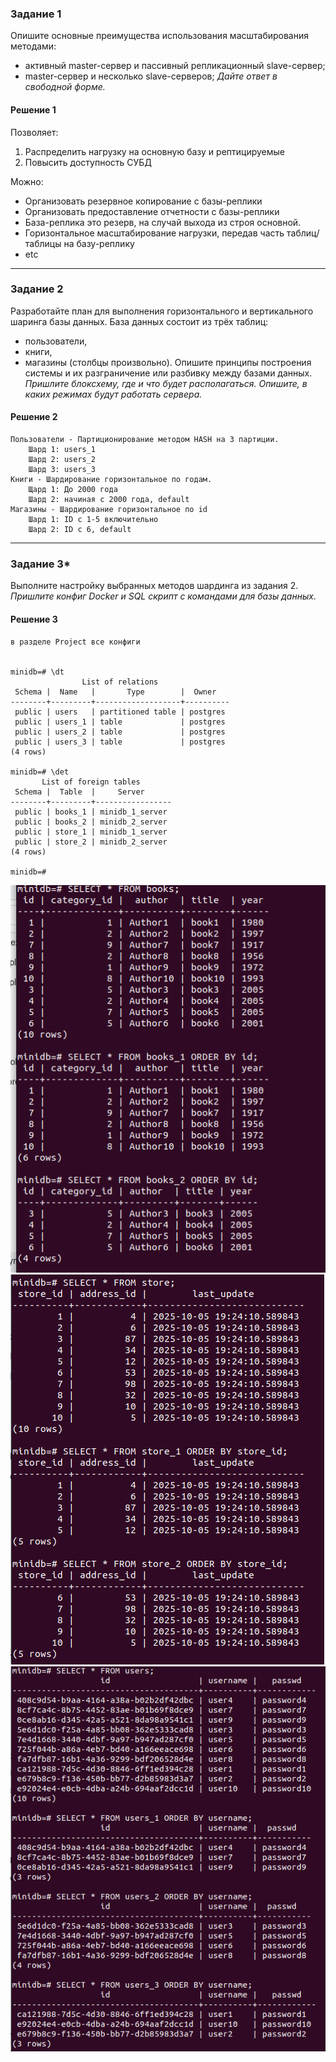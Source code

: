 ### Задание 1
Опишите основные преимущества использования масштабирования методами:
- активный master-сервер и пассивный репликационный slave-сервер; 
- master-сервер и несколько slave-серверов;
*Дайте ответ в свободной форме.*

#### Решение 1

Позволяет:
1) Распределить нагрузку на основную базу и рептицируемые
2) Повысить доступность СУБД

Можно:
- Организовать резервное копирование с базы-реплики
- Организовать предоставление отчетности с базы-реплики
- База-реплика это резерв, на случай выхода из строя основной.
- Горизонтальное масштабирование нагрузки, передав часть таблиц/таблицы на базу-реплику
- etc
---

### Задание 2
Разработайте план для выполнения горизонтального и вертикального шаринга базы данных. База данных состоит из трёх таблиц: 
- пользователи, 
- книги, 
- магазины (столбцы произвольно). 
Опишите принципы построения системы и их разграничение или разбивку между базами данных.
*Пришлите блоксхему, где и что будет располагаться. Опишите, в каких режимах будут работать сервера.* 

#### Решение 2
```
Пользователи - Партиционирование методом HASH на 3 партиции.
    Шард 1: users_1
    Шард 2: users_2
    Шард 3: users_3
Книги - Шардирование горизонтальное по годам.
    Щард 1: До 2000 года
    Шард 2: начиная с 2000 года, default
Магазины - Шардирование горизонтальное по id
    Шард 1: ID с 1-5 включительно
    Шард 2: ID с 6, default

```

---

### Задание 3*
Выполните настройку выбранных методов шардинга из задания 2.
*Пришлите конфиг Docker и SQL скрипт с командами для базы данных*.

#### Решение 3

```
в разделе Project все конфиги


minidb=# \dt
                List of relations
 Schema |  Name   |       Type        |  Owner   
--------+---------+-------------------+----------
 public | users   | partitioned table | postgres
 public | users_1 | table             | postgres
 public | users_2 | table             | postgres
 public | users_3 | table             | postgres
(4 rows)

minidb=# \det
       List of foreign tables
 Schema |  Table  |     Server      
--------+---------+-----------------
 public | books_1 | minidb_1_server
 public | books_2 | minidb_2_server
 public | store_1 | minidb_1_server
 public | store_2 | minidb_2_server
(4 rows)

minidb=# 

```

![books](image.png)
![store](image-1.png)
![username](image-2.png)
